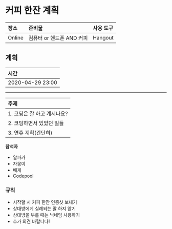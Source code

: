 # 커피 한잔 계획

| 장소 | 준비물 | 사용 도구 |
| :------ | :------| :----- |
| Online | 컴퓨터 or 핸드폰 AND 커피 | Hangout |

**계획**
---
| 시간 |
| :---
| 2020-04-29 23:00 |
---
| 주제 |
| :--- |
| 1. 코딩은 잘 하고 계시나요? |
| 2. 코딩하면서 있었던 일들 |
| 3. 연휴 계획(간단히) |

**참석자**
- 알파카
- 자몽이
- 배게
- Codepool

### 규칙
* 시작할 시 커피 한잔 인증샷 보내기
* 상대방에게 실례되는 말 하지 않기
* 상대방을 부를 때는 닉네임 사용하기
* 추가 의견 바랍니다!
